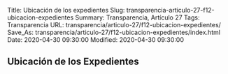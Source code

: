Title: Ubicación de los expedientes
Slug: transparencia-articulo-27-f12-ubicacion-expedientes
Summary: Transparencia, Artículo 27
Tags: Transparencia
URL: transparencia/articulo-27/f12-ubicacion-expedientes/
Save_As: transparencia/articulo-27/f12-ubicacion-expedientes/index.html
Date: 2020-04-30 09:30:00
Modified: 2020-04-30 09:30:00


## Ubicación de los Expedientes 


